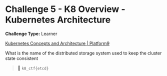 # Challenge 5 - K8 Overview - Kubernetes Architecture	

**Challenge Type:** Learner

[Kubernetes Concepts and Architecture | Platform9](https://platform9.com/blog/kubernetes-enterprise-chapter-2-kubernetes-architecture-concepts/)

What is the name of the distributed storage system used to keep the cluster state consistent

> 🏁 `k8_ctf{etcd}`
